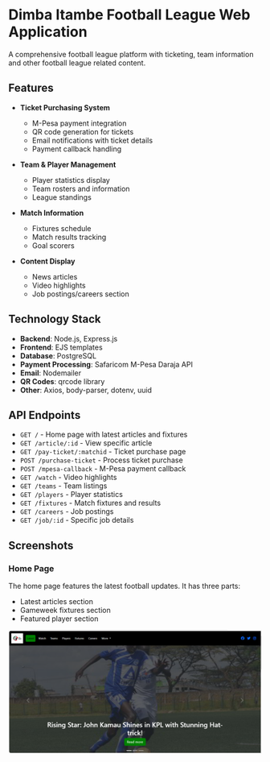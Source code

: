 # Dimba Itambe Football League Web Application

A comprehensive football league platform with ticketing, team information and other football league related content.

## Features

- **Ticket Purchasing System**
  - M-Pesa payment integration
  - QR code generation for tickets
  - Email notifications with ticket details
  - Payment callback handling

- **Team & Player Management**
  - Player statistics display
  - Team rosters and information
  - League standings

- **Match Information**
  - Fixtures schedule
  - Match results tracking
  - Goal scorers 

- **Content Display**
  - News articles 
  - Video highlights
  - Job postings/careers section

## Technology Stack

- **Backend**: Node.js, Express.js
- **Frontend**: EJS templates
- **Database**: PostgreSQL
- **Payment Processing**: Safaricom M-Pesa Daraja API
- **Email**: Nodemailer
- **QR Codes**: qrcode library
- **Other**: Axios, body-parser, dotenv, uuid

## API Endpoints

- `GET /` - Home page with latest articles and fixtures
- `GET /article/:id` - View specific article
- `GET /pay-ticket/:matchid` - Ticket purchase page
- `POST /purchase-ticket` - Process ticket purchase
- `POST /mpesa-callback` - M-Pesa payment callback
- `GET /watch` - Video highlights
- `GET /teams` - Team listings
- `GET /players` - Player statistics
- `GET /fixtures` - Match fixtures and results
- `GET /careers` - Job postings
- `GET /job/:id` - Specific job details

## Screenshots
### Home Page
The home page features the latest football updates. It has three parts:
- Latest articles section
- Gameweek fixtures section
- Featured player section

![Home Page](public/images/demo/home.PNG)
